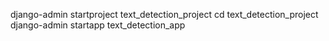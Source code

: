 django-admin startproject text_detection_project
cd text_detection_project
django-admin startapp text_detection_app
